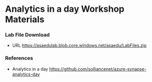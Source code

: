 # Analytics in a day Workshop Materials


### Lab File Download 
* URL
https://asaedulab.blob.core.windows.net/asaedu/LabFiles.zip


### References
* Analytics in a day 
https://github.com/solliancenet/azure-synapse-analytics-day
